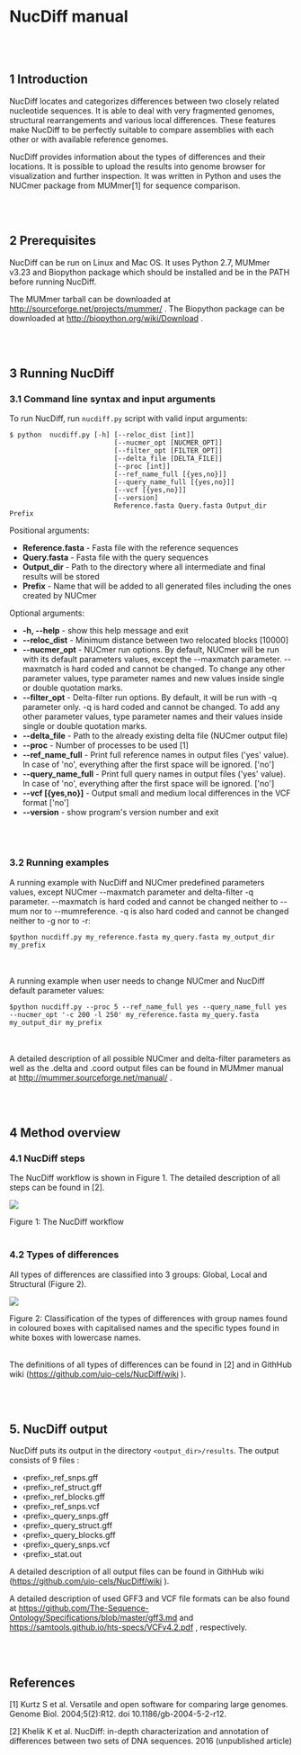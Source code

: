 # NucDiff manual

<br><br>
## 1 Introduction
NucDiff locates and categorizes differences between two closely related nucleotide sequences. It is able to deal with very fragmented genomes, structural rearrangements and various local differences. These features make NucDiff to be perfectly suitable to compare assemblies with each other or with available reference genomes.   

NucDiff provides information about the types of differences and their locations. It is possible to upload the results into genome browser for visualization and further inspection. It was written in Python and uses the NUCmer package from MUMmer[1] for sequence comparison. 

<br><br>
## 2 Prerequisites
NucDiff can be run on Linux and Mac OS. It uses Python 2.7, MUMmer v3.23 and Biopython package which should be installed and be in the PATH before running NucDiff.  

The MUMmer tarball can be downloaded at http://sourceforge.net/projects/mummer/ .
The Biopython package can be downloaded at http://biopython.org/wiki/Download . 

<br><br>
## 3 Running NucDiff
### 3.1 Command line syntax and input arguments
To run NucDiff, run `nucdiff.py` script with valid input arguments:

```
$ python  nucdiff.py [-h] [--reloc_dist [int]]
                          [--nucmer_opt [NUCMER_OPT]]
                          [--filter_opt [FILTER_OPT]] 
                          [--delta_file [DELTA_FILE]]
                          [--proc [int]] 
                          [--ref_name_full [{yes,no}]]
                          [--query_name_full [{yes,no}]] 
                          [--vcf [{yes,no}]]
                          [--version]
                          Reference.fasta Query.fasta Output_dir Prefix

```

Positional arguments:
*  **Reference.fasta** - Fasta file with the reference sequences
*  **Query.fasta** - Fasta file with the query sequences
*  **Output_dir** - Path to the directory where all intermediate and final results will be stored
*  **Prefix** - Name that will be added to all generated files including the ones created by NUCmer

Optional arguments:
*  **-h, --help** - show this help message and exit
*  **--reloc_dist** - Minimum distance between two relocated blocks [10000]
*  **--nucmer_opt** - NUCmer run options. By default, NUCmer will be run with its default parameters values, except the  --maxmatch parameter. --maxmatch is hard coded and cannot be changed. To change any other parameter values, type parameter names and new values inside single or double quotation marks.
*  **--filter_opt** - Delta-filter run options. By default, it will be run with -q parameter only. -q is hard coded and cannot be changed. To add any other parameter values, type parameter names and their values inside single or double quotation marks.
*  **--delta_file** - Path to the already existing delta file (NUCmer output file)
*  **--proc** - Number of processes to be used [1]
*  **--ref_name_full** - Print full reference names in output files ('yes' value). In case of 'no', everything after the first space will be ignored. ['no']
*  **--query_name_full** - Print full query names in output files ('yes' value). In case of 'no', everything after the first space will be ignored. ['no']
*  **--vcf [{yes,no}]** - Output small and medium local differences in the VCF format ['no']
*  **--version** - show program's version number and exit

<br><br>
### 3.2 Running examples
A running example with NucDiff and NUCmer predefined parameters values, except NUCmer --maxmatch parameter and delta-filter -q parameter.  --maxmatch is hard coded and cannot be changed neither to --mum nor to --mumreference. -q is also hard coded and cannot be changed neither to -g nor to -r:

```
$python nucdiff.py my_reference.fasta my_query.fasta my_output_dir my_prefix
```

<br><br>
A running example when user needs to change NUCmer and NucDiff default parameter values:

```
$python nucdiff.py --proc 5 --ref_name_full yes --query_name_full yes --nucmer_opt '-c 200 -l 250' my_reference.fasta my_query.fasta my_output_dir my_prefix
```
<br><br>
A detailed description of all possible NUCmer and delta-filter parameters as well as the .delta and .coord output files can be found in MUMmer manual at http://mummer.sourceforge.net/manual/ .

<br><br>
## 4 Method overview
### 4.1 NucDiff steps
The NucDiff workflow is shown in Figure 1. The detailed description of all steps can be found in [2].

![](Figures_README/workflow.png)

Figure 1: The NucDiff workflow
<br><br>
### 4.2 Types of differences
All types of differences are classified into 3 groups: Global, Local and Structural (Figure 2). 


![](Figures_README/types_of_differences.png)

Figure 2: Classification of the types of differences with group names found in coloured boxes with capitalised names and the specific types found in white boxes with lowercase names.
<br><br>

The definitions of all types of differences can be found in [2] and in GithHub wiki (https://github.com/uio-cels/NucDiff/wiki ). 


<br><br>
## 5. NucDiff output
NucDiff puts its output in the directory `<output_dir>/results`. The output consists of 9 files  : 
* &lsaquo;prefix&rsaquo;_ref_snps.gff 
* &lsaquo;prefix&rsaquo;_ref_struct.gff 
* &lsaquo;prefix&rsaquo;_ref_blocks.gff
* &lsaquo;prefix&rsaquo;_ref_snps.vcf 
* &lsaquo;prefix&rsaquo;_query_snps.gff 
* &lsaquo;prefix&rsaquo;_query_struct.gff 
* &lsaquo;prefix&rsaquo;_query_blocks.gff
* &lsaquo;prefix&rsaquo;_query_snps.vcf
* &lsaquo;prefix&rsaquo;_stat.out 


A detailed description of all output files can be found in GithHub wiki (https://github.com/uio-cels/NucDiff/wiki ).

A detailed description of used GFF3 and VCF file formats can be also found at https://github.com/The-Sequence-Ontology/Specifications/blob/master/gff3.md and https://samtools.github.io/hts-specs/VCFv4.2.pdf , respectively. 

<br><br>
## References
[1] Kurtz S et al. Versatile and open software for comparing large genomes. Genome Biol. 2004;5(2):R12. doi 10.1186/gb-2004-5-2-r12.

[2] Khelik K et al. NucDiff: in-depth characterization and annotation of differences between two sets of DNA sequences. 2016 (unpublished article)

